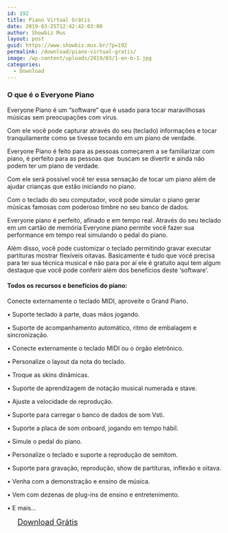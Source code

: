 ```yaml
---
id: 192
title: Piano Virtual Grátis
date: 2019-03-25T12:42:42-03:00
author: Showbiz Mus
layout: post
guid: https://www.showbiz.mus.br/?p=192
permalink: /download/piano-virtual-gratis/
image: /wp-content/uploads/2019/03/1-en-b-1.jpg
categories:
  - Download
---
```

### O que é o Everyone Piano

Everyone Piano é um “software” que é usado para tocar maravilhosas músicas sem preocupações com vírus.  


Com ele você pode capturar através do seu (teclado) informações e tocar tranquilamente como se tivesse tocando em um piano de verdade.  


Everyone Piano é feito para as pessoas começarem a se familiarizar com piano, é perfeito para as pessoas que &nbsp;buscam se divertir e ainda não podem ter um piano de verdade.  


Com ele será possível você ter essa sensação de tocar um piano além de ajudar crianças que estão iniciando no piano.  
<figure class="wp-block-embed-youtube wp-block-embed is-type-video is-provider-youtube wp-embed-aspect-16-9 wp-has-aspect-ratio">

<div class="wp-block-embed__wrapper">
  <div class="ast-oembed-container">
  </div>
</div></figure> 

Com o teclado do seu computador, você pode simular o piano gerar músicas famosas com poderoso timbre no seu banco de dados.  


Everyone piano é perfeito, afinado e em tempo real. Através do seu teclado em um cartão de memória Everyone piano permite você fazer sua performance em tempo real simulando o pedal do piano.  


Além disso, você pode customizar o teclado permitindo gravar executar partituras mostrar flexíveis oitavas. Basicamente é tudo que você precisa para ter sua técnica musical e não para por aí ele é gratuito aqui tem algum destaque que você pode conferir além dos benefícios deste ‘software’.  


#### **Todos os recursos e benefícios do piano:**

Conecte externamente o teclado MIDI, aproveite o Grand Piano.  


• Suporte teclado à parte, duas mãos jogando.  


• Suporte de acompanhamento automático, ritmo de embalagem e sincronização.  


• Conecte externamente o teclado MIDI ou o órgão eletrônico.  


• Personalize o layout da nota do teclado.  


• Troque as skins dinâmicas.  


• Suporte de aprendizagem de notação musical numerada e stave.  


• Ajuste a velocidade de reprodução.  


• Suporte para carregar o banco de dados de som Vsti.  


• Suporte a placa de som onboard, jogando em tempo hábil.  


• Simule o pedal do piano.  


• Personalize o teclado e suporte a reprodução de semitom.  


• Suporte para gravação, reprodução, show de partituras, inflexão e oitava.  


• Venha com a demonstração e ensino de música.  


• Vem com dezenas de plug-ins de ensino e entretenimento.  


• E mais&#8230;

<div id="wp-block-themeisle-blocks-button-group-931fae49" class="wp-block-themeisle-blocks-button-group" style="justify-content:center;align-items:center">
  <a href="https://bit.ly/2Fy9RJk"  class="wp-block-themeisle-blocks-button wp-block-themeisle-blocks-button-0" style="font-size:18px;font-style:normal;border-width:0px;border-radius:0px;padding:10px 24px " rel="noopener noreferrer"><span>Download Grátis</span></a>
</div>